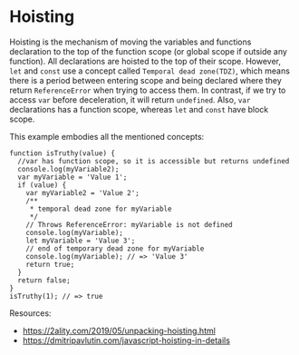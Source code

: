 # Hoisting

Hoisting is the mechanism of moving the variables and functions declaration to the top of the function scope 
(or global scope if outside any function). All declarations are hoisted to the top of their scope. 
However, `let` and `const` use a concept called `Temporal dead zone(TDZ)`, which means there is a period 
between entering scope and being declared where they return `ReferenceError` when trying to access them. 
In contrast, if we try to access `var` before deceleration, it will return `undefined`. Also, `var` declarations
has a function scope, whereas `let` and `const` have block scope.

This example embodies all the mentioned concepts:

```
function isTruthy(value) {
  //var has function scope, so it is accessible but returns undefined
  console.log(myVariable2);
  var myVariable = 'Value 1';
  if (value) {
    var myVariable2 = 'Value 2';
    /**
     * temporal dead zone for myVariable
     */
    // Throws ReferenceError: myVariable is not defined
    console.log(myVariable);
    let myVariable = 'Value 3';
    // end of temporary dead zone for myVariable
    console.log(myVariable); // => 'Value 3'
    return true;
  }
  return false;
}
isTruthy(1); // => true
``` 


Resources:
- https://2ality.com/2019/05/unpacking-hoisting.html
- https://dmitripavlutin.com/javascript-hoisting-in-details
